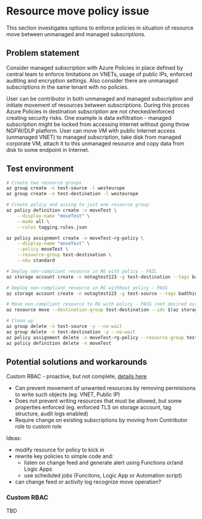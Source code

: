 # Resource move policy issue
This section investigates options to enforce policies in situation of resource move between unmanaged and managed subscriptions.

## Problem statement
Consider managed subscription with Azure Policies in place defined by central team to enforce limitations on VNETs, usage of public IPs, enforced auditing and encryption settings. Also consider there are unmanaged subscriptions in the same tenant with no policies.

User can be contributor in both unmanaged and managed subscription and initiate movement of resources between subscriptions. During this proces Azure Policies in destination subscription are not checked/enforced creating security risks. One example is data exfiltration - managed subscription might be locked from accessing Internet without going throw NGFW/DLP platform. User can move VM with public Internet access (unmanaged VNET) to managed subscription, take disk from managed corporate VM, attach it to this unmanaged resource and copy data from disk to some endpoint in Internet.

## Test environment
```bash
# Create two resource groups
az group create -n test-source -l westeurope
az group create -n test-destination -l westeurope

# Create policy and assing to just one resource group
az policy definition create -n moveTest \
    --display-name "moveTest" \
    --mode all \
    --rules tagging.rules.json

az policy assignment create -n moveTest-rg-policy \
    --display-name "moveTest" \
    --policy moveTest \
    --resource-group test-destination \
    --sku standard

# Deploy non-compliant resource in RG with policy - FAIL
az storage account create -n notagtest123 -g test-destination --tags badthing=true

# Deploy non-compliant resource in RG withhout policy - PASS
az storage account create -n notagtest123 -g test-source --tags badthing=true

# Move non-compliant resource to RG with policy - PASS (not desired outcome, violates policy)
az resource move --destination-group test-destination --ids $(az storage account show -n notagtest123 -g test-source --query id -o tsv)

# Clean up
az group delete -n test-source -y --no-wait
az group delete -n test-destination -y --no-wait
az policy assignment delete -n moveTest-rg-policy --resource-group test-destination
az policy definition delete -n moveTest

```

## Potential solutions and workarounds

Custom RBAC - proactive, but not complete, [details here](#custom-rbac) 
- Can prevent movement of unwanted resources by removing permisisons to write such objects (eg. VNET, Public IP)
- Does not prevent writing resources that must be allowed, but some properties enforced (eg. enforced TLS on storage account, tag structure, audit logs enabled)
- Require change on existing subscriptions by moving from Contributor role to custom role

Ideas:
- modify resource for policy to kick in
- rewrite key policies to simple code and:
  - listen on change feed and generate alert using Functions or/and Logic Apps
  - use scheduled jobs (Funcitons, Logic App or Automation script)
- can change feed or activity log recognize move operation?

### Custom RBAC
TBD